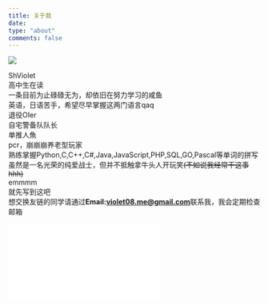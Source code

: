 ```yaml
---
title: 关于我
date: 
type: "about"
comments: false
---
```


![](http://ipcounter.ihcr.top/)

ShViolet  
高中生在读  
一条目前为止碌碌无为，却依旧在努力学习的咸鱼  
英语，日语苦手，希望尽早掌握这两门语言qaq  
退役OIer  
自宅警备队队长  
单推人魚  
pcr，崩崩崩养老型玩家  
熟练掌握Python,C,C++,C#,Java,JavaScript,PHP,SQL,GO,Pascal等单词的拼写  
虽然是一名光荣的纯爱战士，但并不抵触拿牛头人开玩笑~~(不如说我经常干这事hhh)~~  
emmmm  
就先写到这吧  
想交换友链的同学请通过**Email:violet08.me@gmail.com**联系我，我会定期检查邮箱  

<iframe src="//player.bilibili.com/player.html?aid=837596686&bvid=BV1fg4y1b7Q8&cid=172755584&page=1" scrolling="no" border="0" frameborder="no" framespacing="0" allowfullscreen="true"> </iframe>